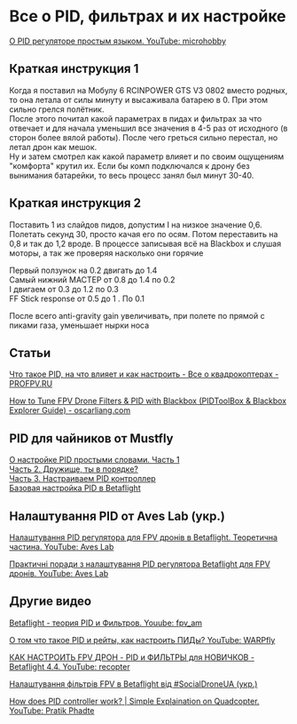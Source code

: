 # Все о PID, фильтрах и их настройке

[О PID регуляторе простым языком. YouTube: microhobby](https://www.youtube.com/watch?v=NbEhtZlSa6A)

## Краткая инструкция 1
Когда я поставил на Мобулу 6 RCINPOWER GTS V3 0802 вместо родных, то она летала от силы минуту и высаживала батарею в 0. При этом сильно грелся полëтник.  
После этого почитал какой параметрах в пидах и фильтрах за что отвечает и для начала уменьшил все значения в 4-5 раз от исходного (в сторон более вялой работы). После чего греться сильно перестал, но летал дрон как мешок.  
Ну и затем смотрел как какой параметр влияет и по своим ощущениям "комфорта" крутил их. Если бы комп подключался к дрону без вынимания батарейки, то весь процесс занял был минут 30-40.

## Краткая инструкция 2
Поставить 1 из слайдов пидов, допустим I на низкое значение 0,6. Полетать секунд 30, просто качая его по осям. Потом переставить на 0,8 и так до 1,2 вроде. В процессе записывая всё на Blackbox и слушая моторы, а так же проверяя насколько они горячие

Первый ползунок на 0.2 двигать до 1.4  
Самый нижний МАСТЕР от 0.8 до 1.4 по 0.2  
I двигаем от 0.3 до 1.2 по 0.3  
FF Stick response от 0.5 до 1 . По 0.1  

После всего anti-gravity gain увеличивать, при полете по прямой с пиками газа, уменьшает нырки носа 


## Статьи
[Что такое PID, на что влияет и как настроить - Все о квадрокоптерах - PROFPV.RU](https://profpv.ru/chto-takoe-pid-na-chto-vliyaet-i-kak-nastroit/)

[How to Tune FPV Drone Filters & PID with Blackbox (PIDToolBox & Blackbox Explorer Guide) - oscarliang.com](https://oscarliang.com/pid-filter-tuning-blackbox/)

## PID для чайников от Mustfly
[О настройке PID простыми словами. Часть 1](https://www.youtube.com/watch?v=aLAsaDUWzuc)  
[Часть 2. Дружище, ты в порядке?](https://www.youtube.com/watch?v=YZBem_4jWSQ)  
[Часть 3. Настраиваем PID контроллер](https://www.youtube.com/watch?v=zGu1mwwVEm8)  
[Базовая настройка PID в Betaflight](https://www.youtube.com/watch?v=KkFfeIvJPjI)

## Налаштування PID от Aves Lab (укр.)
[Налаштування PID регулятора для FPV дронів в Betaflight. Теоретична частина. YouTube: Aves Lab](https://www.youtube.com/watch?v=NlqPHb28eaw)  

[Практичні поради з налаштування PID регулятора Betaflight для FPV дронів. YouTube: Aves Lab](https://www.youtube.com/watch?v=76FeOTWqC_Y)

## Другие видео
[Betaflight - теория PID и Фильтров. Youube: fpv_am](https://www.youtube.com/watch?v=YjYo7p7Nu9o)

[О том что такое PID и рейты, как настроить ПИДы? YouTube: WARPfly](https://www.youtube.com/watch?v=Rnytz89bVss)

[КАК НАСТРОИТЬ FPV ДРОН - PID и ФИЛЬТРЫ для НОВИЧКОВ - Betaflight 4.4. YouTube: recopter](https://www.youtube.com/watch?v=X5IRArDcGx8)

[Налаштування фільтрів FPV в Betaflight від #SocialDroneUA (укр.)](https://www.youtube.com/watch?v=Wlc4EoptGGk)

[How does PID controller work? | Simple Explaination on Quadcopter. YouTube: Pratik Phadte](https://www.youtube.com/watch?v=dMRDzicSvXk)